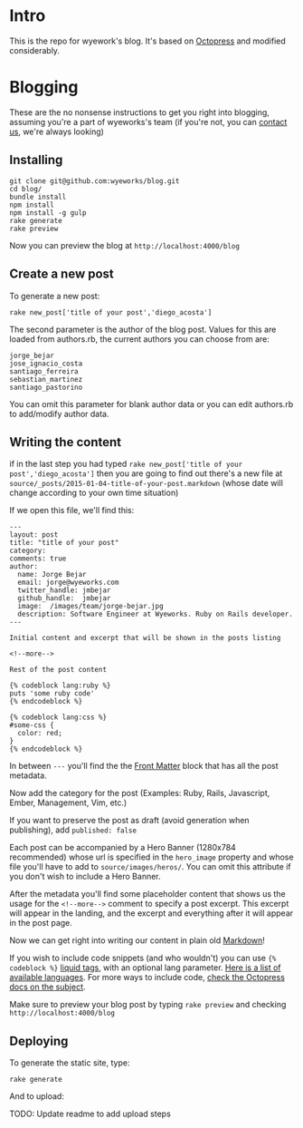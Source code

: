 # Intro

This is the repo for wyework's blog. It's based on
[Octopress](http://octopress.org/docs/) and modified considerably.


# Blogging

These are the no nonsense instructions to get you right into blogging, assuming
you're a part of wyeworks's team (if you're not, you can [contact
us](http://www.wyeworks.com/), we're always looking)


## Installing

```
git clone git@github.com:wyeworks/blog.git
cd blog/
bundle install
npm install
npm install -g gulp
rake generate
rake preview
```

Now you can preview the blog at `http://localhost:4000/blog`


## Create a new post

To generate a new post:

```
rake new_post['title of your post','diego_acosta']
```

The second parameter is the author of the blog post. Values for this are loaded
from authors.rb, the current authors you can choose from are:

```
jorge_bejar
jose_ignacio_costa
santiago_ferreira
sebastian_martinez
santiago_pastorino
```

You can omit this parameter for blank author data or you can edit authors.rb to
add/modify author data.


## Writing the content

if in the last step you had typed `rake new_post['title of your
post','diego_acosta']` then you are going to find out there's a new file at
`source/_posts/2015-01-04-title-of-your-post.markdown` (whose date will change
according to your own time situation)

If we open this file, we'll find this:

```
---
layout: post
title: "title of your post"
category:
comments: true
author:
  name: Jorge Bejar
  email: jorge@wyeworks.com
  twitter_handle: jmbejar
  github_handle:  jmbejar
  image:  /images/team/jorge-bejar.jpg
  description: Software Engineer at Wyeworks. Ruby on Rails developer.
---

Initial content and excerpt that will be shown in the posts listing

<!--more-->

Rest of the post content

{% codeblock lang:ruby %}
puts 'some ruby code'
{% endcodeblock %}

{% codeblock lang:css %}
#some-css {
  color: red;
}
{% endcodeblock %}
```

In between `---` you'll find the the [Front
Matter](http://jekyllrb.com/docs/frontmatter/) block that has all the post
metadata.

Now add the category for the post (Examples: Ruby, Rails, Javascript, Ember,
Management, Vim, etc.)

If you want to preserve the post as draft (avoid generation when publishing),
add `published: false`

Each post can be accompanied by a Hero Banner (1280x784 recommended) whose url
is specified in the `hero_image` property and whose file you'll have to add to
`source/images/heros/`. You can omit this attribute if you don't wish to
include a Hero Banner.

After the metadata you'll find some placeholder content that shows us the usage
for the `<!--more-->` comment to specify a post excerpt. This excerpt will
appear in the landing, and the excerpt and everything after it will appear in
the post page.

Now we can get right into writing our content in plain old
[Markdown](http://daringfireball.net/projects/markdown/)!

If you wish to include code snippets (and who wouldn't) you can use `{%
codeblock %}` [liquid
tags](http://docs.shopify.com/themes/liquid-documentation/basics#tags), with an
optional lang parameter. [Here is a list of available
languages](http://pygments.org/docs/lexers/). For more ways to include code,
[check the Octopress docs on the
subject](http://octopress.org/docs/blogging/code/).

Make sure to preview your blog post by typing `rake preview` and checking
`http://localhost:4000/blog`


## Deploying


To generate the static site, type:

```
rake generate
```

And to upload:

TODO: Update readme to add upload steps
